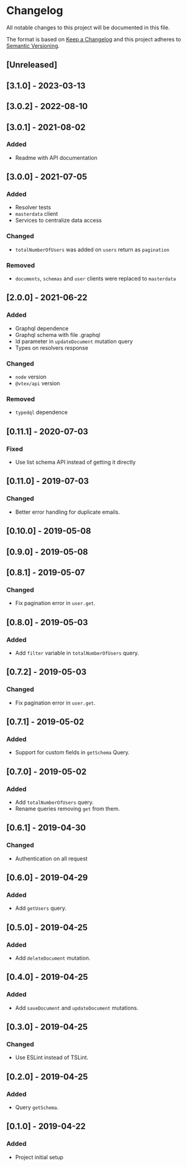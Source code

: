 # Changelog

All notable changes to this project will be documented in this file.

The format is based on [Keep a Changelog](http://keepachangelog.com/en/1.0.0/)
and this project adheres to [Semantic Versioning](http://semver.org/spec/v2.0.0.html).

## [Unreleased]

## [3.1.0] - 2023-03-13

## [3.0.2] - 2022-08-10

## [3.0.1] - 2021-08-02
### Added
- Readme with API documentation

## [3.0.0] - 2021-07-05

### Added
- Resolver tests
- `masterdata` client
- Services to centralize data access

### Changed
- `totalNumberOfUsers` was added on `users` return as `pagination`

### Removed
- `documents`, `schemas` and `user` clients were replaced to `masterdata`

## [2.0.0] - 2021-06-22

### Added
- Graphql dependence
- Graphql schema with file .graphql
- Id parameter in `updateDocument` mutation query
- Types on resolvers response

### Changed
- `node` version
- `@vtex/api` version

### Removed
- `typedql` dependence

## [0.11.1] - 2020-07-03

### Fixed

- Use list schema API instead of getting it directly

## [0.11.0] - 2019-07-03

### Changed

- Better error handling for duplicate emails.

## [0.10.0] - 2019-05-08

## [0.9.0] - 2019-05-08

## [0.8.1] - 2019-05-07

### Changed

- Fix pagination error in `user.get`.

## [0.8.0] - 2019-05-03

### Added

- Add `filter` variable in `totalNumberOfUsers` query.

## [0.7.2] - 2019-05-03

### Changed

- Fix pagination error in `user.get`.

## [0.7.1] - 2019-05-02

### Added

- Support for custom fields in `getSchema` Query.

## [0.7.0] - 2019-05-02

### Added

- Add `totalNumberOfUsers` query.
- Rename queries removing `get` from them.

## [0.6.1] - 2019-04-30

### Changed

- Authentication on all request

## [0.6.0] - 2019-04-29

### Added

- Add `getUsers` query.

## [0.5.0] - 2019-04-25

### Added

- Add `deleteDocument` mutation.

## [0.4.0] - 2019-04-25

### Added

- Add `saveDocument` and `updateDocument` mutations.

## [0.3.0] - 2019-04-25

### Changed

- Use ESLint instead of TSLint.

## [0.2.0] - 2019-04-25

### Added

- Query `getSchema`.

## [0.1.0] - 2019-04-22

### Added

- Project initial setup
